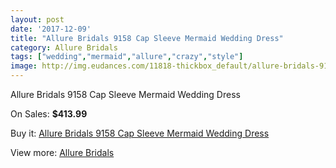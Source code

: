 ```yaml
---
layout: post
date: '2017-12-09'
title: "Allure Bridals 9158 Cap Sleeve Mermaid Wedding Dress"
category: Allure Bridals
tags: ["wedding","mermaid","allure","crazy","style"]
image: http://img.eudances.com/11818-thickbox_default/allure-bridals-9158-cap-sleeve-mermaid-wedding-dress.jpg
---
```

Allure Bridals 9158 Cap Sleeve Mermaid Wedding Dress

On Sales: **$413.99**
<a href="https://www.eudances.com/en/allure-bridals/3716-allure-bridals-9158-cap-sleeve-mermaid-wedding-dress.html"><amp-img layout="responsive" width="600" height="600" src="//img.eudances.com/11818-thickbox_default/allure-bridals-9158-cap-sleeve-mermaid-wedding-dress.jpg" alt="Allure Bridals 9158 Cap Sleeve Mermaid Wedding Dress 0" /></a>
<a href="https://www.eudances.com/en/allure-bridals/3716-allure-bridals-9158-cap-sleeve-mermaid-wedding-dress.html"><amp-img layout="responsive" width="600" height="600" src="//img.eudances.com/11821-thickbox_default/allure-bridals-9158-cap-sleeve-mermaid-wedding-dress.jpg" alt="Allure Bridals 9158 Cap Sleeve Mermaid Wedding Dress 1" /></a>
<a href="https://www.eudances.com/en/allure-bridals/3716-allure-bridals-9158-cap-sleeve-mermaid-wedding-dress.html"><amp-img layout="responsive" width="600" height="600" src="//img.eudances.com/11820-thickbox_default/allure-bridals-9158-cap-sleeve-mermaid-wedding-dress.jpg" alt="Allure Bridals 9158 Cap Sleeve Mermaid Wedding Dress 2" /></a>
<a href="https://www.eudances.com/en/allure-bridals/3716-allure-bridals-9158-cap-sleeve-mermaid-wedding-dress.html"><amp-img layout="responsive" width="600" height="600" src="//img.eudances.com/11819-thickbox_default/allure-bridals-9158-cap-sleeve-mermaid-wedding-dress.jpg" alt="Allure Bridals 9158 Cap Sleeve Mermaid Wedding Dress 3" /></a>

Buy it: [Allure Bridals 9158 Cap Sleeve Mermaid Wedding Dress](https://www.eudances.com/en/allure-bridals/3716-allure-bridals-9158-cap-sleeve-mermaid-wedding-dress.html "Allure Bridals 9158 Cap Sleeve Mermaid Wedding Dress")

View more: [Allure Bridals](https://www.eudances.com/en/2-allure-bridals "Allure Bridals")